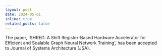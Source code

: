 ```yaml
---
layout: post
date: 2024-05-01
inline: true
related_posts: false
---
```


The paper, 'SHREG: A Shift Register-Based Hardware Accelerator for Efficient and Scalable Graph Neural Network Training', has been accepted to Journal of Systems Architecture (JSA).
